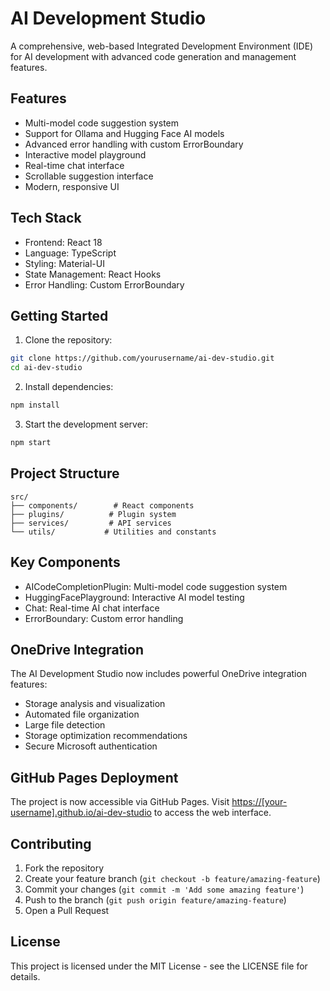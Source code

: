 # AI Development Studio

A comprehensive, web-based Integrated Development Environment (IDE) for AI development with advanced code generation and management features.

## Features

- Multi-model code suggestion system
- Support for Ollama and Hugging Face AI models
- Advanced error handling with custom ErrorBoundary
- Interactive model playground
- Real-time chat interface
- Scrollable suggestion interface
- Modern, responsive UI

## Tech Stack

- Frontend: React 18
- Language: TypeScript
- Styling: Material-UI
- State Management: React Hooks
- Error Handling: Custom ErrorBoundary

## Getting Started

1. Clone the repository:
```bash
git clone https://github.com/yourusername/ai-dev-studio.git
cd ai-dev-studio
```

2. Install dependencies:
```bash
npm install
```

3. Start the development server:
```bash
npm start
```

## Project Structure

```
src/
├── components/        # React components
├── plugins/          # Plugin system
├── services/         # API services
└── utils/           # Utilities and constants
```

## Key Components

- AICodeCompletionPlugin: Multi-model code suggestion system
- HuggingFacePlayground: Interactive AI model testing
- Chat: Real-time AI chat interface
- ErrorBoundary: Custom error handling

## OneDrive Integration

The AI Development Studio now includes powerful OneDrive integration features:
- Storage analysis and visualization
- Automated file organization
- Large file detection
- Storage optimization recommendations
- Secure Microsoft authentication

## GitHub Pages Deployment

The project is now accessible via GitHub Pages. Visit [https://[your-username].github.io/ai-dev-studio](https://[your-username].github.io/ai-dev-studio) to access the web interface.

## Contributing

1. Fork the repository
2. Create your feature branch (`git checkout -b feature/amazing-feature`)
3. Commit your changes (`git commit -m 'Add some amazing feature'`)
4. Push to the branch (`git push origin feature/amazing-feature`)
5. Open a Pull Request

## License

This project is licensed under the MIT License - see the LICENSE file for details.
